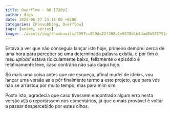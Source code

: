 ```yaml
---
title: Overflow - 08 [720p]
author: digo
date: 2021-06-27 23:14:00 +0100
categories: [Fansubbing, Overflow]
tags: [anime, séries]
image: ./assets/img/thumbnails/3997cc829da22f308c1e9378b1b4dad8b572791a.jpeg
---
```


Estava a ver que não conseguia lançar isto hoje, primeiro demorei cerca de uma hora para perceber se uma determinada palavra existia, e por fim o meu *upload* estava ridiculamente baixo, felizmente o episódio é relativamente leve, caso contrário não saia daqui hoje.

Só mais uma coisa antes que me esqueça, afinal mudei de ideias, vou lançar uma versão `BD` e pôr finalmente termo a este projeto, que para vós não se arrastou por muito tempo, mas para mim sim.

Posto isto, agradecia que caso tivessem encontrado algum erro nesta versão `WEB` o reportassem nos comentários, já que o mais provável é voltar a passar despercebido por estes olhos.